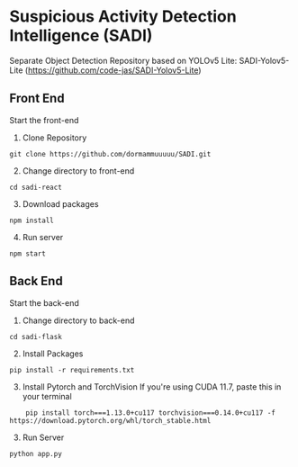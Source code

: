 # Suspicious Activity Detection Intelligence (SADI)

Separate Object Detection Repository based on YOLOv5 Lite:
SADI-Yolov5-Lite (https://github.com/code-jas/SADI-Yolov5-Lite)


## Front End
Start the front-end

1. Clone Repository

```
git clone https://github.com/dormammuuuuu/SADI.git
```

2. Change directory to front-end

```
cd sadi-react
```

3. Download packages

```
npm install
```

4. Run server

```
npm start
```
 

## Back End
Start the back-end
1. Change directory to back-end

```
cd sadi-flask
```

2. Install Packages

```
pip install -r requirements.txt
```

3. Install Pytorch and TorchVision
If you're using CUDA 11.7, paste this in your terminal
```
    pip install torch===1.13.0+cu117 torchvision===0.14.0+cu117 -f https://download.pytorch.org/whl/torch_stable.html
```

3. Run Server

```
python app.py
```